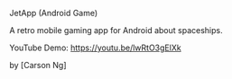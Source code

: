 JetApp (Android Game)

A retro mobile gaming app for Android about spaceships.

YouTube Demo: https://youtu.be/lwRtO3gElXk

by [Carson Ng]
